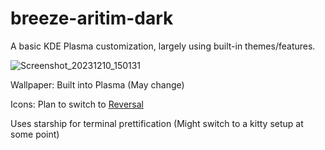 # breeze-aritim-dark
A basic KDE Plasma customization, largely using built-in themes/features.

![Screenshot_20231210_150131](https://github.com/Syntthetix/kde-dots/assets/13398077/eda00bfb-8f74-408d-bb35-21c497bcc8e1)

Wallpaper: Built into Plasma (May change)

Icons: Plan to switch to [Reversal](https://github.com/yeyushengfan258/Reversal-icon-theme)

Uses starship for terminal prettification (Might switch to a kitty setup at some point)

